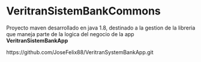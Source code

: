 # VeritranSistemBankCommons

<p>Proyecto maven desarrollado en java 1.8, destinado a la gestion de la libreria que maneja parte de la logica del negocio de la app <b>VeritranSistemBankApp</b></p>
<p>https://github.com/JoseFelix88/VeritranSystemBankApp.git</p>
